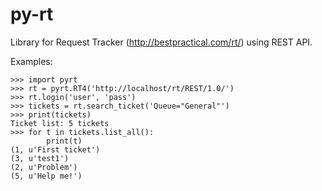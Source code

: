 py-rt
=====

Library for Request Tracker (http://bestpractical.com/rt/) using REST API.

Examples:
```
>>> import pyrt
>>> rt = pyrt.RT4('http://localhost/rt/REST/1.0/')
>>> rt.login('user', 'pass')
>>> tickets = rt.search_ticket('Queue="General"')
>>> print(tickets)
Ticket list: 5 tickets
>>> for t in tickets.list_all():
        print(t)
(1, u'First ticket')
(3, u'test1')
(2, u'Problem')
(5, u'Help me!')

```
